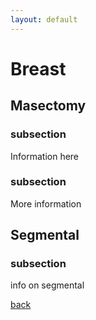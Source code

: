 ```yaml
---
layout: default
---
```


# Breast

## Masectomy

### subsection

Information here

### subsection

More information

## Segmental

### subsection

info on segmental

[back](./)
